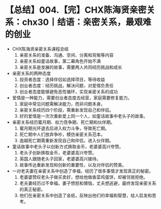 # 【总结】004.【完】CHX陈海贤亲密关系：chx30丨结语：亲密关系，最艰难的创业

-   CHX陈海贤亲密关系课程总结
    1.  亲密关系的准备、沟通、空间、分离和背叛等内容
    2.  亲密关系如童话故事，第二幕角色开始不满
    3.  亲密关系是发展的故事，需要两人共同经历挑战和成长
-   亲密关系的两种态度
    1.  投资者态度：选择伴侣如选择项目，等待收益
    2.  创业者态度：经历挑战，解决问题，对爱情负责任
    3.  创业者态度能够避免恶性循环，实现亲密关系的成功
-   爱情是一种能力，需要创业者态度去经营，家庭需要修复能力。
    1.  家庭中常见问题需解决能力，而非问题本身。
    2.  亲密关系经历四个阶段，需重新发现自己和伴侣。
    3.  好的爱情是一次次重新爱上同一个人，如童话故事中老头子的故事。
-   亲密关系经历蜜月期、权力竞争期、死亡期和伙伴期。
    1.  蜜月期光环退去后进入权力斗争，导致死亡期。
    2.  死亡期中人们放弃争吵，模仿亲密关系范本。
    3.  逾越死亡期需重新发现自己和伴侣，进入伙伴期。
-   童话故事中老头子以创新方式换取金币，老婆婆高兴夸赞。
    1.  老头子创新换取金币，老婆婆高兴夸赞。
    2.  英国人跟随老头子回家，老婆婆高兴接待。
    3.  故事传达重新发现和创新的重要性，以及对伴侣的赞美。
-   一对老夫妻在亲密关系中创造了幸福，经历了很多事情才发现真正的秘密。
    1.  老婆婆赞叹老头子做买卖好，想给他做香菜鸡蛋饼，却被邻居拒绝。
    2.  老夫妻经历过不幸福，妻子愤怒和懊恼，丈夫想逃避，最终发现亲密关系的真正秘密。
    3.  他们在亲密关系中创造了金纸，反映出他们的幸福和智慧，给人启发和思考。